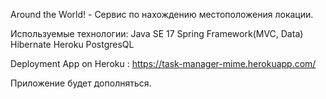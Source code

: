 Around the World! - Сервис по нахождению местоположения локации.

Используемые технологии:
Java SE 17
Spring Framework(MVC, Data)
Hibernate
Heroku
PostgresQL

Deployment App on Heroku : https://task-manager-mime.herokuapp.com/

Приложение будет дополняться.
